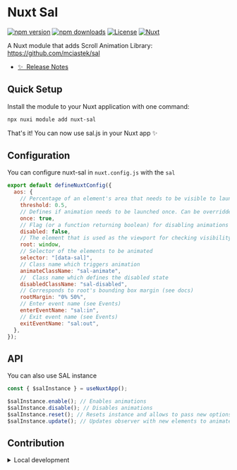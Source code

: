<!--
Get your module up and running quickly.

Find and replace all on all files (CMD+SHIFT+F):
- Name: Nuxt Sal
- Package name: nuxt-sal
- Description: My new Nuxt module
-->

# Nuxt Sal

[![npm version][npm-version-src]][npm-version-href]
[![npm downloads][npm-downloads-src]][npm-downloads-href]
[![License][license-src]][license-href]
[![Nuxt][nuxt-src]][nuxt-href]

A Nuxt module that adds Scroll Animation Library: https://github.com/mciastek/sal

- [✨ &nbsp;Release Notes](/CHANGELOG.md)
  <!-- - [🏀 Online playground](https://stackblitz.com/github/your-org/nuxt-sal?file=playground%2Fapp.vue) -->
  <!-- - [📖 &nbsp;Documentation](https://example.com) -->

## Quick Setup

Install the module to your Nuxt application with one command:

```bash
npx nuxi module add nuxt-sal
```

That's it! You can now use sal.js in your Nuxt app ✨

## Configuration

You can configure nuxt-sal in `nuxt.config.js` with the `sal`

```js
export default defineNuxtConfig({
  aos: {
    // Percentage of an element's area that needs to be visible to launch animation (see docs)
    threshold: 0.5,
    // Defines if animation needs to be launched once. Can be overridden, see Repeating Animation.
    once: true,
    // Flag (or a function returning boolean) for disabling animations
    disabled: false,
    // The element that is used as the viewport for checking visibility of the target (see docs)
    root: window,
    // Selector of the elements to be animated
    selector: "[data-sal]",
    // Class name which triggers animation
    animateClassName: "sal-animate",
    // 	Class name which defines the disabled state
    disabledClassName: "sal-disabled",
    // Corresponds to root's bounding box margin (see docs)
    rootMargin: "0% 50%",
    // Enter event name (see Events)
    enterEventName: "sal:in",
    // Exit event name (see Events)
    exitEventName: "sal:out",
  },
});
```

## API

You can also use SAL instance

```js
const { $salInstance } = useNuxtApp();

$salInstance.enable(); // Enables animations
$salInstance.disable(); // Disables animations
$salInstance.reset(); // Resets instance and allows to pass new options (see Options)
$salInstance.update(); // Updates observer with new elements to animated. Useful for dynamically injected HTML.
```

## Contribution

<details>
  <summary>Local development</summary>
  
  ```bash
  # Install dependencies
  npm install
  
  # Generate type stubs
  npm run dev:prepare
  
  # Develop with the playground
  npm run dev
  
  # Build the playground
  npm run dev:build
  
  # Run ESLint
  npm run lint
  
  # Run Vitest
  npm run test
  npm run test:watch
  
  # Release new version
  npm run release
  ```

</details>

<!-- Badges -->

[npm-version-src]: https://img.shields.io/npm/v/nuxt-sal/latest.svg?style=flat&colorA=020420&colorB=00DC82
[npm-version-href]: https://npmjs.com/package/nuxt-sal
[npm-downloads-src]: https://img.shields.io/npm/dm/nuxt-sal.svg?style=flat&colorA=020420&colorB=00DC82
[npm-downloads-href]: https://npm.chart.dev/nuxt-sal
[license-src]: https://img.shields.io/npm/l/nuxt-sal.svg?style=flat&colorA=020420&colorB=00DC82
[license-href]: https://npmjs.com/package/nuxt-sal
[nuxt-src]: https://img.shields.io/badge/Nuxt-020420?logo=nuxt.js
[nuxt-href]: https://nuxt.com
